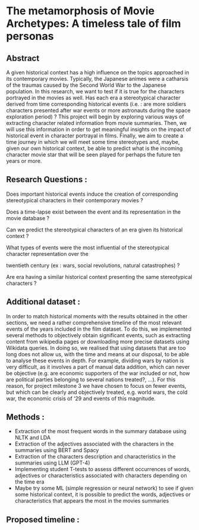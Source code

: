 # The metamorphosis of Movie Archetypes: A timeless tale of film personas

## Abstract
A given historical context has a high influence on the topics approached in its contemporary movies. Typically, the Japanese animes were a catharsis of the traumas caused by the Second World War to the Japanese population. In this research, we want to test if it is true for the characters portrayed in the movies as well. Has each era a stereotypical character derived from time corresponding historical events (i.e. : are more soldiers characters presented after war events or more astronauts during the space exploration period) ? 
This project will begin by exploring various ways of extracting character related information from movie summaries. Then, we will use this information in order to get meaningful insights on the impact of historical event in character portrayal in films. Finally, we aim to create a time journey in which we will meet some time stereotypes and, maybe, given our own historical context, be able to predict what is the incoming character movie star that will be seen played for perhaps the future ten years or more.

## Research Questions : 
Does important historical events induce the creation of corresponding stereotypical characters in their contemporary movies ?

Does a time-lapse exist between the event and its representation in the movie database ?

Can we predict the stereotypical characters of an era given its historical context ?

What types of events were the most influential of the stereotypical character representation over the

twentieth century (ex : wars, social revolutions,
natural catastrophes) ? 

Are era having a similar historical context presenting the same stereotypical characters ?

## Additional dataset : 
In order to match historical moments with the results obtained in the other sections, we need a rather comprehensive timeline of the most relevant events of the years included in the film dataset. 
To do this, we implemented several methods to objectively obtain significant events, such as extracting content from wikipedia pages or downloading more precise datasets using Wikidata queries. 
In doing so, we realised that using datasets that are too long does not allow us, with the time and means at our disposal, to be able to analyse these events in depth. For example, dividing wars by nation is very difficult, as it involves a part of manual data addition, which can never be objective (e.g. are economic supporters of the war included or not, how are political parties belonging to several nations treated?, ...). For this reason, for project milestone 3 we have chosen to focus on fewer events, but which can be clearly and objectively treated, e.g. world wars, the cold war, the economic crisis of ‘29 and events of this magnitude.

## Methods : 
- Extraction of the most frequent words in the summary database using NLTK and LDA
- Extraction of the adjectives associated with the characters in the summaries using BERT and Spacy
- Extraction of the characters description and characteristics in the summaries using LLM (GPT-4)
- Implementing student T-tests to assess different occurrences of words, adjectives or characteristics associated with characters depending on the time era
- Maybe try some ML (simple regression or neural network) to see if given some historical context, it is possible to predict the words, adjectives or characteristics that appears the most in the movies summaries


## Proposed timeline :

